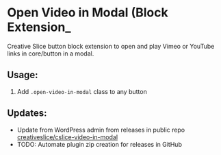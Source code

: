 # Open Video in Modal (Block Extension_
Creative Slice button block extension to open and play Vimeo or YouTube links in core/button in a modal.

## Usage:

1) Add `.open-video-in-modal` class to any button

## Updates:
- Update from WordPress admin from releases in public repo [creativeslice/cslice-video-in-modal](https://github.com/creativeslice/cslice-video-in-modal)
- TODO: Automate plugin zip creation for releases in GitHub

